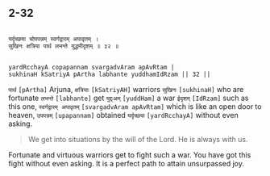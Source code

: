 ## 2-32


```shloka-sa

यर्दृच्छया चोपपन्नम् स्वर्गद्वारम् अपावृतम् ।
सुखिनः क्षत्रिया पार्थ लभन्ते युद्धमीदृशम् ॥ ३२ ॥

```
```shloka-sa-hk

yardRcchayA copapannam svargadvAram apAvRtam |
sukhinaH kSatriyA pArtha labhante yuddhamIdRzam || 32 ||

```
`पार्थ` `[pArtha]` Arjuna, `क्षत्रियाः` `[kSatriyAH]` warriors `सुखिनः` `[sukhinaH]` who are fortunate `लभन्ते` `[labhante]` get `युद्द्ःअम्` `[yuddHam]` a war `ईदृशम्` `[IdRzam]` such as this one, `स्वर्गद्वारम् अपावृतम्` `[svargadvAram apAvRtam]` which is like an open door to heaven, `उपपन्नम्` `[upapannam]` obtained `यर्दृच्छया` `[yardRcchayA]` without even asking.


<a name='applnote_34'></a>
> We get into situations by the will of the Lord. He is always with us.



Fortunate and virtuous warriors get to fight such a war. You have got this fight without even asking. It is a perfect path to attain unsurpassed joy.


